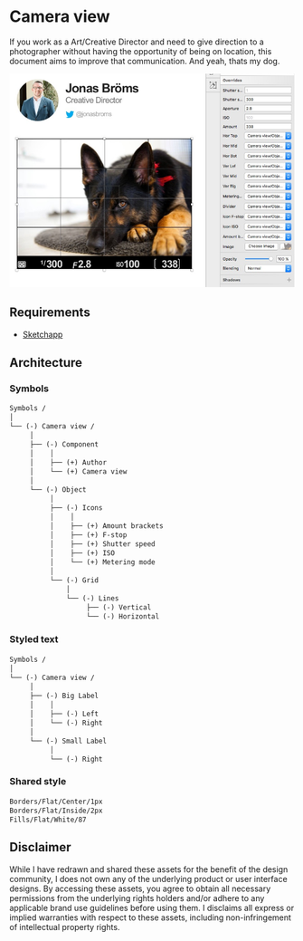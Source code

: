 # Camera view
If you work as a Art/Creative Director and need to give direction to a photographer without having the opportunity of being on location, this document aims to improve that communication.
And yeah, thats my dog.

![Top cover](top-cover.jpg "Top cover")

## Requirements
* [Sketchapp](https://www.sketchapp.com/)


## Architecture
### Symbols
```
Symbols /
│
└── (-) Camera view /
     │
     ├── (-) Component
     │    │
     │    ├── (+) Author
     │    └── (+) Camera view
     │
     └── (-) Object
          │
          ├── (-) Icons
          │    │
          │    ├── (+) Amount brackets
          │    ├── (+) F-stop
          │    ├── (+) Shutter speed
          │    ├── (+) ISO
          │    └── (+) Metering mode
          │
          └── (-) Grid
              │
              └── (-) Lines
                   ├── (-) Vertical
                   └── (-) Horizontal
```

### Styled text
```
Symbols /
│
└── (-) Camera view /
     │
     ├── (-) Big Label
     │    │
     │    ├── (-) Left
     │    └── (-) Right
     │
     └── (-) Small Label
          │
          └── (-) Right
```

### Shared style
```
Borders/Flat/Center/1px
Borders/Flat/Inside/2px
Fills/Flat/White/87
```


## Disclaimer
While I have redrawn and shared these assets for the benefit of the design community, I does not own any of the underlying product or user interface designs. By accessing these assets, you agree to obtain all necessary permissions from the underlying rights holders and/or adhere to any applicable brand use guidelines before using them. I disclaims all express or implied warranties with respect to these assets, including non-infringement of intellectual property rights.
